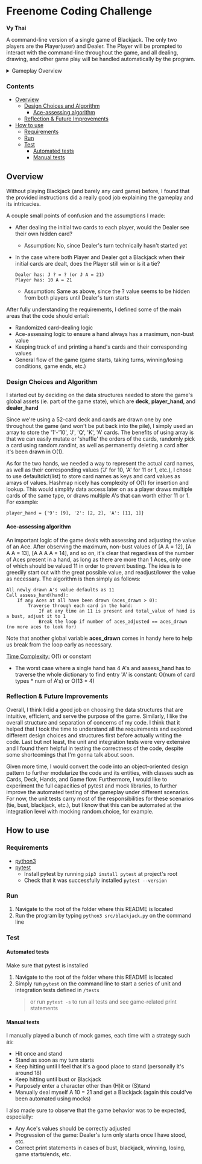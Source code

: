 # Freenome Coding Challenge
**Vy Thai**

A command-line version of a single game of Blackjack. The only two players are the Player(user) and 
Dealer. The Player will be prompted to interact with the command-line throughout the game, and all dealing,
drawing, and other game play will be handled automatically by the program.


<details>
    <summary>Gameplay Overview</summary>
    
    1. Deal initial cards (two cards to each player)
    2. Display initial hands (hiding dealer's second card and score)
    3. Prompt user (Hit or Stand?)
        * Hit: add card to hand (check if busted)
        * Stand: end turn
        * show updated hand and value
        * repeat until player has stood, won (score == 21), or busted (score > 21)
    4. Dealer plays (if player has neither busted nor won)
        * print dealer's full hand, score
        * dealer keeps hitting until score >= 17
    5. Decide and report the winner, including hands and scores where relevant
</details>

### Contents
* [Overview](#overview)
    * [Design Choices and Algorithm](#design-choices-and-algorithm)
        * [Ace-assessing algorithm](#ace-assessing-algorithm)
    * [Reflection & Future Improvements](#reflection--future-improvements)
* [How to use](#how-to-use)
    * [Requirements](#requirements)
    * [Run](#run)
    * [Test](#test)
        * [Automated tests](#automated-tests)
        * [Manual tests](#manual-tests)

## Overview
Without playing Blackjack (and barely any card game) before, I found that the provided instructions 
did a really good job explaining the gameplay and its intricacies.

A couple small points of confusion and the assumptions I made:

* After dealing the initial two cards to each player, would the Dealer see their own hidden card?

    * Assumption: No, since Dealer's turn technically hasn't started yet

* In the case where both Player and Dealer got a Blackjack when their initial cards are dealt,
does the Player still win or is it a tie?
    ```
    Dealer has: J ? = ? (or J A = 21)
    Player has: 10 A = 21
    ```
   * Assumption: Same as above, since the ? value seems to be hidden from both players until Dealer's turn
starts

After fully understanding the requirements, I defined some of the main areas that the code should 
entail:

* Randomized card-dealing logic
* Ace-assessing logic to ensure a hand always has a maximum, non-bust value
* Keeping track of and printing a hand's cards and their corresponding values
* General flow of the game (game starts, taking turns, winning/losing conditions, game ends, etc.)


### Design Choices and Algorithm
I started out by deciding on the data structures needed to store the game's global assets (ie. part of 
the game state), which are **deck**, **player_hand**, and **dealer_hand**

Since we're using a 52-card deck and cards are drawn one by one throughout the game (and won't be put
back into the pile), I simply used an array to store the '1'-'10', 'J', 'Q', 'K', 'A' cards. The benefits
of using array is that we can easily mutate or 'shuffle' the orders of the cards, randomly pick a 
card using random.randint, as well as permanently deleting a card after it's been drawn in O(1).

As for the two hands, we needed a way to represent the actual card names, as well as their corresponding
values ('J' for 10, 'A' for 11 or 1, etc.), I chose to use defaultdict(list) to store card names as
keys and card values as arrays of values. Hashmap nicely has complexity of O(1) for insertion and 
lookup. This would simplify data access later on as a player draws multiple cards of the same type, 
or draws multiple A's that can worth either 11 or 1. For example:

    player_hand = {'9': [9], '2': [2, 2], 'A': [11, 1]}
    
#### Ace-assessing algorithm
An important logic of the game deals with assessing and adjusting the value of an Ace. After observing
the maximum, non-bust values of [A A = 12], [A A A = 13], [A A A A = 14], and so on, it's clear that
regardless of the number of Aces present in a hand, as long as there are more than 1 Aces, only one
of which should be valued 11 in order to prevent busting. The idea is to greedily start out with
the great possible value, and readjust/lower the value as necessary. The algorithm is then simply as follows:

    All newly drawn A's value defaults as 11
    Call assess_hand(hand):
        If any Aces at all have been drawn (aces_drawn > 0):
            Traverse through each card in the hand:
                If at any time an 11 is present and total_value of hand is a bust, adjust it to 1
                Break the loop if number of aces_adjusted == aces_drawn (no more aces to look for)

Note that another global variable **aces_drawn** comes in handy here to help us break from the loop early
as necessary.

<ins>Time Complexity:</ins> O(1) or constant
   * The worst case where a single hand has 4 A's and assess_hand has to traverse 
the whole dictionary to find entry 'A' is constant: O(num of card types * num of A's) or O(13 * 4)

### Reflection & Future Improvements
Overall, I think I did a good job on choosing the data structures that are intuitive, efficient, and 
serve the purpose of the game. Similarly, I like the overall structure and separation of concerns of 
my code. I think that it helped that I took the time to understand all the requirements and explored 
different design choices and structures first before actually writing the code. Last but not least, 
the unit and integration tests were very extensive and I found them helpful in testing the correctness 
of the code, despite some shortcomings that I'm gonna talk about soon.

Given more time, I would convert the code into an object-oriented design pattern to further modularize
the code and its entities, with classes such as Cards, Deck, Hands, and Game flow. Furthermore, I would
like to experiment the full capacities of pytest and mock libraries, to further improve the automated 
testing of the gameplay under different scenarios. For now, the unit tests carry most of the 
responsibilities for these scenarios (tie, bust, blackjack, etc.), but I know that this can be automated at
the integration level with mocking random.choice, for example. 

## How to use
### Requirements
* [python3](https://www.python.org/downloads/)
* [pytest](https://pypi.org/project/pytest/)
    * Install pytest by running `pip3 install pytest` at project's root
    * Check that it was successfully installed `pytest --version`
    
### Run
1. Navigate to the root of the folder where this README is located
2. Run the program by typing `python3 src/blackjack.py` on the command line

### Test
#### Automated tests
Make sure that pytest is installed

1. Navigate to the root of the folder where this README is located
2. Simply run `pytest` on the command line to start a series of unit and integration tests defined in `/tests`
    > or run `pytest -s` to run all tests and see game-related print statements

#### Manual tests
I manually played a bunch of mock games, each time with a strategy such as:
* Hit once and stand
* Stand as soon as my turn starts
* Keep hitting until I feel that it's a good place to stand (personally it's around 18)
* Keep hitting until bust or Blackjack
* Purposely enter a character other than (H)it or (S)tand
* Manually deal myself A 10 = 21 and get a Blackjack (again this could've been automated using mocks)

I also made sure to observe that the game behavior was to be expected, especially:
* Any Ace's values should be correctly adjusted
* Progression of the game: Dealer's turn only starts once I have stood, etc.
* Correct print statements in cases of bust, blackjack, winning, losing, game starts/ends, etc.
